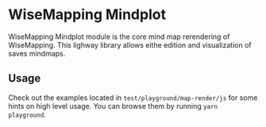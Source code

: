 # WiseMapping Mindplot

WiseMapping Mindplot module is the core mind map rerendering of WiseMapping. This lighway library allows eithe edition and visualization of saves mindmaps. 

## Usage

Check out the examples located in `test/playground/map-render/js` for some hints on high level usage. You can browse them by running `yarn playground`.
